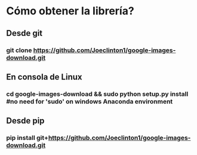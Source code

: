 # Cómo obtener la librería?
##  Desde git
### git clone https://github.com/Joeclinton1/google-images-download.git
## En consola de Linux
### cd google-images-download && sudo python setup.py install #no need for 'sudo' on windows Anaconda environment
## Desde pip
### pip install git+https://github.com/Joeclinton1/google-images-download.git
